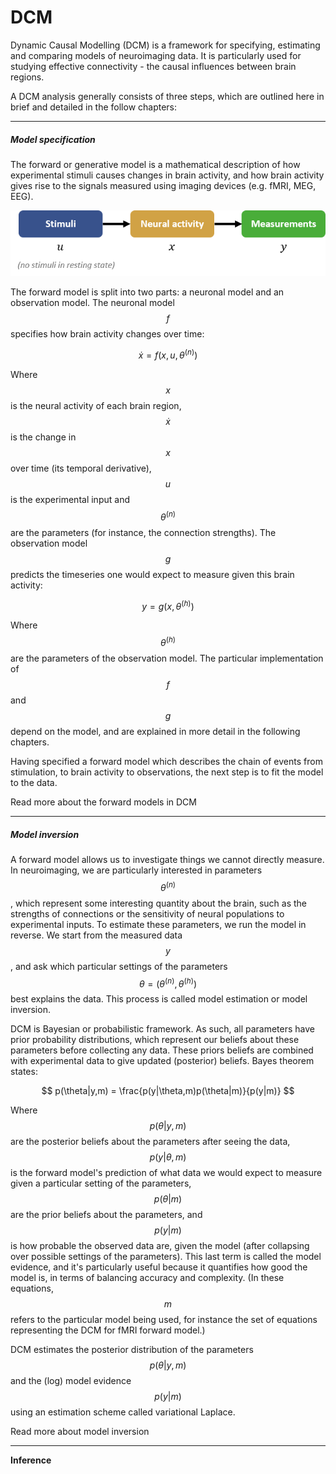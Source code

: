 # DCM

Dynamic Causal Modelling \(DCM\) is a framework for specifying, estimating and comparing models of neuroimaging data. It is particularly used for studying effective connectivity - the causal influences between brain regions.

A DCM analysis generally consists of three steps, which are outlined here in brief and detailed in the follow chapters:

---

##### Model specification

The forward or generative model is a mathematical description of how experimental stimuli causes changes in brain activity, and how brain activity gives rise to the signals measured using imaging devices \(e.g. fMRI, MEG, EEG\).

![](/theory/dcm/stim-neural-observation.png)

The forward model is split into two parts: a neuronal model and an observation model. The neuronal model $$f$$ specifies how brain activity changes over time:


$$
\dot{x}=f(x,u,\theta^{(n)})
$$


Where $$x$$ is the neural activity of each  brain region, $$\dot{x}$$ is the change in $$x$$ over time \(its temporal derivative\), $$u$$ is the experimental input and $$\theta^{(n)}$$ are the parameters \(for instance, the connection strengths\). The observation model $$g$$ predicts the timeseries one would expect to measure given this brain activity:


$$
y = g(x,\theta^{(h)})
$$


Where $$\theta^{(h)}$$ are the parameters of the observation model. The particular implementation of $$f$$ and $$g$$ depend on the model, and are explained in more detail in the following chapters.

Having specified a forward model which describes the chain of events from stimulation, to brain activity to observations, the next step is to fit the model to the data.

Read more about the forward models in DCM

---

##### Model inversion

A forward model allows us to investigate things we cannot directly measure. In neuroimaging, we are particularly interested in  parameters $$\theta^{(n)}$$, which represent some interesting quantity about the brain, such as the strengths of connections or the sensitivity of neural populations to experimental inputs. To estimate these parameters, we run the model in reverse. We start from the measured data $$y$$, and ask which particular settings of the parameters $$\theta=(\theta^{(n)},\theta^{(h)})$$ best explains the data. This process is called model estimation or model inversion.

DCM is Bayesian or probabilistic framework. As such, all parameters have prior probability distributions, which represent our beliefs about these parameters before collecting any data. These priors beliefs are combined with experimental data to give updated \(posterior\) beliefs. Bayes theorem states:


$$
 p(\theta|y,m) = \frac{p(y|\theta,m)p(\theta|m)}{p(y|m)}
$$


Where $$p(\theta|y,m)$$ are the posterior beliefs about the parameters after seeing the data, $$p(y|\theta,m)$$ is the forward model's prediction of what data we would expect to measure given a particular setting of the parameters, $$p(\theta|m)$$ are the prior beliefs about the parameters, and $$p(y|m)$$ is how probable the observed data are, given the model \(after collapsing over possible settings of the parameters\). This last term is called the model evidence, and it's particularly useful because it quantifies how good the model is, in terms of balancing accuracy and complexity. \(In these equations, $$m$$ refers to the particular model being used, for instance the set of equations representing the DCM for fMRI forward model.\)

DCM estimates the posterior distribution of the parameters $$p(\theta|y,m)$$ and the \(log\) model evidence $$p(y|m)$$ using an estimation scheme called variational Laplace.

Read more about model inversion

---

**Inference**



